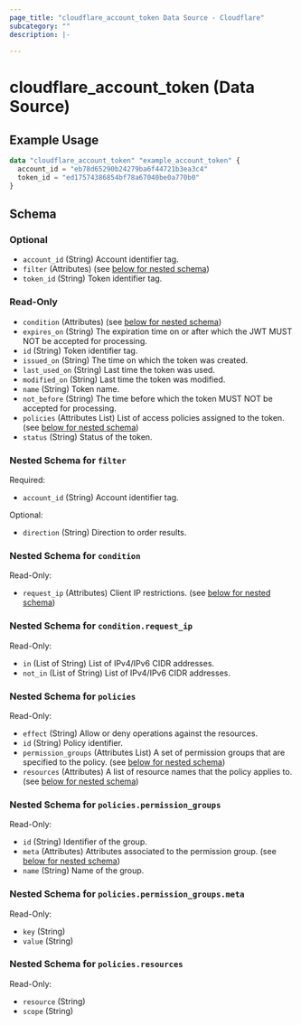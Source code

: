 ```yaml
---
page_title: "cloudflare_account_token Data Source - Cloudflare"
subcategory: ""
description: |-
  
---
```


# cloudflare_account_token (Data Source)



## Example Usage

```terraform
data "cloudflare_account_token" "example_account_token" {
  account_id = "eb78d65290b24279ba6f44721b3ea3c4"
  token_id = "ed17574386854bf78a67040be0a770b0"
}
```

<!-- schema generated by tfplugindocs -->
## Schema

### Optional

- `account_id` (String) Account identifier tag.
- `filter` (Attributes) (see [below for nested schema](#nestedatt--filter))
- `token_id` (String) Token identifier tag.

### Read-Only

- `condition` (Attributes) (see [below for nested schema](#nestedatt--condition))
- `expires_on` (String) The expiration time on or after which the JWT MUST NOT be accepted for processing.
- `id` (String) Token identifier tag.
- `issued_on` (String) The time on which the token was created.
- `last_used_on` (String) Last time the token was used.
- `modified_on` (String) Last time the token was modified.
- `name` (String) Token name.
- `not_before` (String) The time before which the token MUST NOT be accepted for processing.
- `policies` (Attributes List) List of access policies assigned to the token. (see [below for nested schema](#nestedatt--policies))
- `status` (String) Status of the token.

<a id="nestedatt--filter"></a>
### Nested Schema for `filter`

Required:

- `account_id` (String) Account identifier tag.

Optional:

- `direction` (String) Direction to order results.


<a id="nestedatt--condition"></a>
### Nested Schema for `condition`

Read-Only:

- `request_ip` (Attributes) Client IP restrictions. (see [below for nested schema](#nestedatt--condition--request_ip))

<a id="nestedatt--condition--request_ip"></a>
### Nested Schema for `condition.request_ip`

Read-Only:

- `in` (List of String) List of IPv4/IPv6 CIDR addresses.
- `not_in` (List of String) List of IPv4/IPv6 CIDR addresses.



<a id="nestedatt--policies"></a>
### Nested Schema for `policies`

Read-Only:

- `effect` (String) Allow or deny operations against the resources.
- `id` (String) Policy identifier.
- `permission_groups` (Attributes List) A set of permission groups that are specified to the policy. (see [below for nested schema](#nestedatt--policies--permission_groups))
- `resources` (Attributes) A list of resource names that the policy applies to. (see [below for nested schema](#nestedatt--policies--resources))

<a id="nestedatt--policies--permission_groups"></a>
### Nested Schema for `policies.permission_groups`

Read-Only:

- `id` (String) Identifier of the group.
- `meta` (Attributes) Attributes associated to the permission group. (see [below for nested schema](#nestedatt--policies--permission_groups--meta))
- `name` (String) Name of the group.

<a id="nestedatt--policies--permission_groups--meta"></a>
### Nested Schema for `policies.permission_groups.meta`

Read-Only:

- `key` (String)
- `value` (String)



<a id="nestedatt--policies--resources"></a>
### Nested Schema for `policies.resources`

Read-Only:

- `resource` (String)
- `scope` (String)


